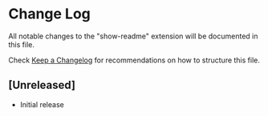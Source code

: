 # Change Log

All notable changes to the "show-readme" extension will be documented in this file.

Check [Keep a Changelog](http://keepachangelog.com/) for recommendations on how to structure this file.

## [Unreleased]

- Initial release